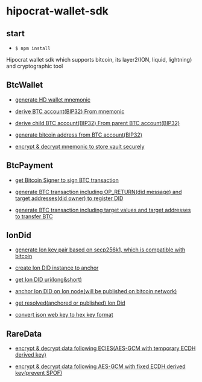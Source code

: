 # hipocrat-wallet-sdk

## start

- `$ npm install`

Hipocrat wallet sdk which supports bitcoin, its layer2(ION, liquid, lightning) and cryptographic tool

## BtcWallet

- [generate HD wallet mnemonic](https://github.com/hipocrat-dao/hipocrat-wallet-sdk/blob/develop/test/BtcWallet.spec.ts#L5)

- [derive BTC account(BIP32) From mnemonic](https://github.com/hipocrat-dao/hipocrat-wallet-sdk/blob/develop/test/BtcWallet.spec.ts#L15)

- [derive child BTC account(BIP32) From parent BTC account(BIP32)](https://github.com/hipocrat-dao/hipocrat-wallet-sdk/blob/develop/test/BtcWallet.spec.ts#L27)

- [generate bitcoin address from BTC account(BIP32)](https://github.com/hipocrat-dao/hipocrat-wallet-sdk/blob/develop/test/BtcWallet.spec.ts#L40)

- [encrypt & decrypt mnemonic to store vault securely](https://github.com/hipocrat-dao/hipocrat-wallet-sdk/blob/develop/test/BtcWallet.spec.ts#L55)

## BtcPayment

- [get Bitcoin Signer to sign BTC transaction](https://github.com/hipocrat-dao/hipocrat-wallet-sdk/blob/develop/test/BtcPayment.spec.ts#L5)

- [generate BTC transaction including OP_RETURN(did message) and target addresses(did owner) to register DID](https://github.com/hipocrat-dao/hipocrat-wallet-sdk/blob/develop/test/BtcPayment.spec.ts#L26)

- [generate BTC transaction including target values and target addresses to transfer BTC](https://github.com/hipocrat-dao/hipocrat-wallet-sdk/blob/develop/test/BtcPayment.spec.ts#L49)

## IonDid

- [generate Ion key pair based on secp256k1, which is compatible with bitcoin](https://github.com/hipocrat-dao/hipocrat-wallet-sdk/blob/develop/test/IonDid.spec.ts#L5)

- [create Ion DID instance to anchor](https://github.com/hipocrat-dao/hipocrat-wallet-sdk/blob/develop/test/IonDid.spec.ts#L22)

- [get Ion DID uri(long&short)](https://github.com/hipocrat-dao/hipocrat-wallet-sdk/blob/develop/test/IonDid.spec.ts#L56)

- [anchor Ion DID on Ion node(will be published on bitcoin network)](https://github.com/hipocrat-dao/hipocrat-wallet-sdk/blob/develop/test/IonDid.spec.ts#L92)

- [get resolved(anchored or published) Ion Did](https://github.com/hipocrat-dao/hipocrat-wallet-sdk/blob/develop/test/IonDid.spec.ts#L126)

- [convert json web key to hex key format](https://github.com/hipocrat-dao/hipocrat-wallet-sdk/blob/develop/test/IonDid.spec.ts#L140)

## RareData

- [encrypt & decrypt data following ECIES(AES-GCM with temporary ECDH derived key)](https://github.com/hipocrat-dao/hipocrat-wallet-sdk/blob/develop/test/RareData.spec.ts#L5)

- [encrypt & decrypt data following AES-GCM with fixed ECDH derived key(prevent SPOF)](https://github.com/hipocrat-dao/hipocrat-wallet-sdk/blob/develop/test/RareData.spec.ts#L21)
